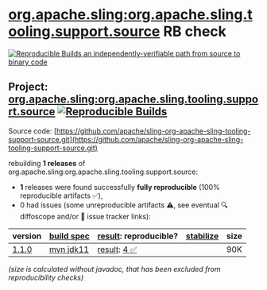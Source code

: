 [org.apache.sling:org.apache.sling.tooling.support.source](https://central.sonatype.com/artifact/org.apache.sling/org.apache.sling.tooling.support.source/versions) RB check
=======

[![Reproducible Builds](https://reproducible-builds.org/images/logos/rb.svg) an independently-verifiable path from source to binary code](https://reproducible-builds.org/)

## Project: [org.apache.sling:org.apache.sling.tooling.support.source](https://central.sonatype.com/artifact/org.apache.sling/org.apache.sling.tooling.support.source/versions) [![Reproducible Builds](https://img.shields.io/endpoint?url=https://raw.githubusercontent.com/jvm-repo-rebuild/reproducible-central/master/content/org/apache/sling/org.apache.sling.tooling.support.source/badge.json)](https://github.com/jvm-repo-rebuild/reproducible-central/blob/master/content/org/apache/sling/org.apache.sling.tooling.support.source/README.md)

Source code: [https://github.com/apache/sling-org-apache-sling-tooling-support-source.git](https://github.com/apache/sling-org-apache-sling-tooling-support-source.git)

rebuilding **1 releases** of org.apache.sling:org.apache.sling.tooling.support.source:
- **1** releases were found successfully **fully reproducible** (100% reproducible artifacts :white_check_mark:),
- 0 had issues (some unreproducible artifacts :warning:, see eventual :mag: diffoscope and/or :memo: issue tracker links):

| version | [build spec](/BUILDSPEC.md) | [result](https://reproducible-builds.org/docs/jvm/): reproducible? | [stabilize](https://github.com/google/oss-rebuild/blob/main/cmd/stabilize/README.md) | size |
| -- | --------- | ------ | ------ | -- |
| [1.1.0](https://central.sonatype.com/artifact/org.apache.sling/org.apache.sling.tooling.support.source/1.1.0/pom) | [mvn jdk11](org.apache.sling.tooling.support.source-1.1.0.buildspec) | [result](org.apache.sling.tooling.support.source-1.1.0.buildinfo): [4 :white_check_mark: ](org.apache.sling.tooling.support.source-1.1.0.buildcompare) | | 90K |

<i>(size is calculated without javadoc, that has been excluded from reproducibility checks)</i>
